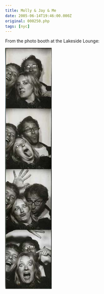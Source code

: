 ```yaml
---
title: Molly & Jay & Me
date: 2005-06-14T19:46:00.000Z
original: 000250.php
tags: [nyc]
---
```


From the photo booth at the Lakeside Lounge:

<p class="polaroid" style="--deg: -2deg"><img src="./molly-jay-lakeside.jpg" /></p>
